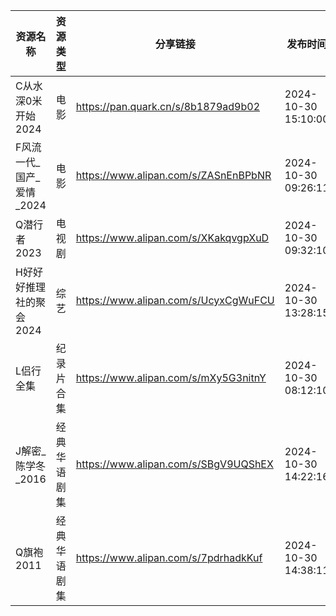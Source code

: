 | 资源名称             | 资源类型   | 分享链接                                 | 发布时间                |
| ---------------- | ------ | ------------------------------------ | ------------------- |
| C从水深0米开始2024     | 电影     | https://pan.quark.cn/s/8b1879ad9b02  | 2024-10-30 15:10:00 |
| F风流一代_国产_爱情_2024 | 电影     | https://www.alipan.com/s/ZASnEnBPbNR | 2024-10-30 09:26:11 |
| Q潜行者2023         | 电视剧    | https://www.alipan.com/s/XKakqvgpXuD | 2024-10-30 09:32:10 |
| H好好好推理社的聚会2024   | 综艺     | https://www.alipan.com/s/UcyxCgWuFCU | 2024-10-30 13:28:15 |
| L侣行全集            | 纪录片合集  | https://www.alipan.com/s/mXy5G3nitnY | 2024-10-30 08:12:10 |
| J解密_陈学冬_2016     | 经典华语剧集 | https://www.alipan.com/s/SBgV9UQShEX | 2024-10-30 14:22:16 |
| Q旗袍2011          | 经典华语剧集 | https://www.alipan.com/s/7pdrhadkKuf | 2024-10-30 14:38:11 |
